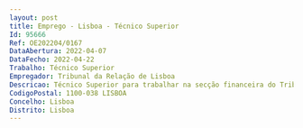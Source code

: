 ```yaml
--- 
layout: post
title: Emprego - Lisboa - Técnico Superior
Id: 95666
Ref: OE202204/0167
DataAbertura: 2022-04-07
DataFecho: 2022-04-22
Trabalho: Técnico Superior
Empregador: Tribunal da Relação de Lisboa
Descricao: Técnico Superior para trabalhar na secção financeira do Tribunal da Relação de Lisboa, na área da contratação pública. Funções exercidas com responsabilidade e autonomia técnica, designadamente •	Assegurar a instrução, o acompanhamento e a conclusão dos procedimentos previstos no Código dos Contratos Públicos •	Garantir o cumprimento dos requisitos pré  contratuais e as disposições legais relativas à contratação •	Elaborar as peças do procedimento, informações e diversas notificações e comunicações no decorrer dos procedimentos de contratação pública •	Lançar e acompanhar os procedimentos de aquisição nas plataformas eletrónicas de contratação pública •	Participar como membro de júri dos procedimentos de aquisição •	Assegurar a publicitação, no Portal dos Contratos Públicos, BASE, dos elementos referentes à formação e execução dos contratos públicos •	Preparação de propostas de adjudicação, incluindo minutas de contratos •	Instrução de processos para o tribunal de contas.•	Emissão de pareceres e documentos técnicos no âmbito da área da contratação pública •	Outras atividades técnicas inerentes ao conteúdo funcional de técnico superior.
CodigoPostal: 1100-038 LISBOA
Concelho: Lisboa
Distrito: Lisboa
--- 
```

